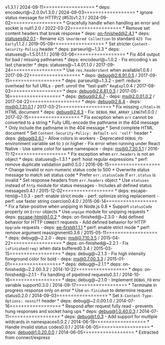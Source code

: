 v1.3.1 / 2024-09-11==================  * deps: encodeurl@~2.0.0v1.3.0 / 2024-09-03==================  * ignore status message for HTTP/2 (#53)v1.2.1 / 2024-09-02==================  * Gracefully handle when handling an error and socket is null1.2.0 / 2022-03-22==================  * Remove set content headers that break response  * deps: on-finished@2.4.1  * deps: statuses@2.0.1    - Rename `425 Unordered Collection` to standard `425 Too Early`1.1.2 / 2019-05-09==================  * Set stricter `Content-Security-Policy` header  * deps: parseurl@~1.3.3  * deps: statuses@~1.5.01.1.1 / 2018-03-06==================  * Fix 404 output for bad / missing pathnames  * deps: encodeurl@~1.0.2    - Fix encoding `%` as last character  * deps: statuses@~1.4.01.1.0 / 2017-09-24==================  * Use `res.headersSent` when available1.0.6 / 2017-09-22==================  * deps: debug@2.6.91.0.5 / 2017-09-15==================  * deps: parseurl@~1.3.2    - perf: reduce overhead for full URLs    - perf: unroll the "fast-path" `RegExp`1.0.4 / 2017-08-03==================  * deps: debug@2.6.81.0.3 / 2017-05-16==================  * deps: debug@2.6.7    - deps: ms@2.0.01.0.2 / 2017-04-22==================  * deps: debug@2.6.4    - deps: ms@0.7.31.0.1 / 2017-03-21==================  * Fix missing `</html>` in HTML document  * deps: debug@2.6.3    - Fix: `DEBUG_MAX_ARRAY_LENGTH`1.0.0 / 2017-02-15==================  * Fix exception when `err` cannot be converted to a string  * Fully URL-encode the pathname in the 404 message  * Only include the pathname in the 404 message  * Send complete HTML document  * Set `Content-Security-Policy: default-src 'self'` header  * deps: debug@2.6.1    - Allow colors in workers    - Deprecated `DEBUG_FD` environment variable set to `3` or higher    - Fix error when running under React Native    - Use same color for same namespace    - deps: ms@0.7.20.5.1 / 2016-11-12==================  * Fix exception when `err.headers` is not an object  * deps: statuses@~1.3.1  * perf: hoist regular expressions  * perf: remove duplicate validation path0.5.0 / 2016-06-15==================  * Change invalid or non-numeric status code to 500  * Overwrite status message to match set status code  * Prefer `err.statusCode` if `err.status` is invalid  * Set response headers from `err.headers` object  * Use `statuses` instead of `http` module for status messages    - Includes all defined status messages0.4.1 / 2015-12-02==================  * deps: escape-html@~1.0.3    - perf: enable strict mode    - perf: optimize string replacement    - perf: use faster string coercion0.4.0 / 2015-06-14==================  * Fix a false-positive when unpiping in Node.js 0.8  * Support `statusCode` property on `Error` objects  * Use `unpipe` module for unpiping requests  * deps: escape-html@1.0.2  * deps: on-finished@~2.3.0    - Add defined behavior for HTTP `CONNECT` requests    - Add defined behavior for HTTP `Upgrade` requests    - deps: ee-first@1.1.1  * perf: enable strict mode  * perf: remove argument reassignment0.3.6 / 2015-05-11==================  * deps: debug@~2.2.0    - deps: ms@0.7.10.3.5 / 2015-04-22==================  * deps: on-finished@~2.2.1    - Fix `isFinished(req)` when data buffered0.3.4 / 2015-03-15==================  * deps: debug@~2.1.3    - Fix high intensity foreground color for bold    - deps: ms@0.7.00.3.3 / 2015-01-01==================  * deps: debug@~2.1.1  * deps: on-finished@~2.2.00.3.2 / 2014-10-22==================  * deps: on-finished@~2.1.1    - Fix handling of pipelined requests0.3.1 / 2014-10-16==================  * deps: debug@~2.1.0    - Implement `DEBUG_FD` env variable support0.3.0 / 2014-09-17==================  * Terminate in progress response only on error  * Use `on-finished` to determine request status0.2.0 / 2014-09-03==================  * Set `X-Content-Type-Options: nosniff` header  * deps: debug@~2.0.00.1.0 / 2014-07-16==================  * Respond after request fully read    - prevents hung responses and socket hang ups  * deps: debug@1.0.40.0.3 / 2014-07-11==================  * deps: debug@1.0.3    - Add support for multiple wildcards in namespaces0.0.2 / 2014-06-19==================  * Handle invalid status codes0.0.1 / 2014-06-05==================  * deps: debug@1.0.20.0.0 / 2014-06-05==================  * Extracted from connect/express